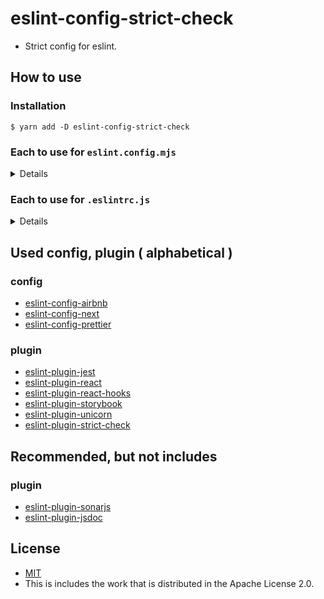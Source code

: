 # eslint-config-strict-check
- Strict config for eslint.

## How to use
### Installation

```shell
$ yarn add -D eslint-config-strict-check
```

### Each to use for `eslint.config.mjs`

<details>

#### Use for TypeScript

```javascript
// eslint.config.mjs
import eslintConfigStrictCheck from "eslint-config-strict-check"

export default [
    ...eslintConfigStrictCheck.config.typescript,
]
```

#### Use for TypeScript with Jest

```javascript
// eslint.config.mjs
import eslintConfigStrictCheck from "eslint-config-strict-check"

export default [
    ...eslintConfigStrictCheck.config.typescriptMax,
]
```

#### Use for React with TypeScript

```javascript
// eslint.config.mjs
import eslintConfigStrictCheck from "eslint-config-strict-check"

export default [
    ...eslintConfigStrictCheck.config.react,
]
```

#### Use for React with TypeScript, Jest, Storybook

```javascript
// eslint.config.mjs
import eslintConfigStrictCheck from "eslint-config-strict-check"

export default [
    ...eslintConfigStrictCheck.config.reactMax,
]
```

#### Use for Next.js with TypeScript

This is the same settings as react config currently.<br>
Because, have an error when extends eslint-config-next.

```javascript
// eslint.config.mjs
import eslintConfigStrictCheck from "eslint-config-strict-check"

export default [
    ...eslintConfigStrictCheck.config.next,
]
```

#### Use for Next.js with TypeScript, Jest, Storybook

This is the same settings as reactMax config currently.<br>
Because, have an error when extends eslint-config-next.

```javascript
// eslint.config.mjs
import eslintConfigStrictCheck from "eslint-config-strict-check"

export default [
    ...eslintConfigStrictCheck.config.nextMax,
]
```

</details>

### Each to use for `.eslintrc.js`

<details>

#### Use for TypeScript

```javascript
// .eslintrc.js
module.exports = {
    extends: ["strict-check/legacy"] // or ["strict-check/legacy-typescript"]
}
```

#### Use for TypeScript with Jest

```javascript
// .eslintrc.js
module.exports = {
    extends: ["strict-check/legacy-typescript-max"]
}
```

#### Use for React with TypeScript

```javascript
// .eslintrc.js
module.exports = {
    extends: ["strict-check/legacy-react"]
}
```

#### Use for React with TypeScript, Jest, Storybook

```javascript
// .eslintrc.js
module.exports = {
    extends: ["strict-check/legacy-react-max"]
}
```

#### Use for Next.js with TypeScript

```javascript
// .eslintrc.js
module.exports = {
    extends: ["strict-check/legacy-next"]
}
```

#### Use for Next.js with TypeScript, Jest, Storybook

```javascript
// .eslintrc.js
module.exports = {
    extends: ["strict-check/legacy-next-max"]
}
```

### Each to use for `eslint.config.js`

</details>

## Used config, plugin ( alphabetical )
### config
- [eslint-config-airbnb](https://www.npmjs.com/package/eslint-config-airbnb)
- [eslint-config-next](https://www.npmjs.com/package/eslint-config-next)
- [eslint-config-prettier](https://www.npmjs.com/package/eslint-config-prettier)

### plugin
- [eslint-plugin-jest](https://www.npmjs.com/package/eslint-plugin-jest)
- [eslint-plugin-react](https://www.npmjs.com/package/eslint-plugin-react)
- [eslint-plugin-react-hooks](https://www.npmjs.com/package/eslint-plugin-react-hooks)
- [eslint-plugin-storybook](https://www.npmjs.com/package/eslint-plugin-storybook)
- [eslint-plugin-unicorn](https://www.npmjs.com/package/eslint-plugin-unicorn)
- [eslint-plugin-strict-check](https://www.npmjs.com/package/eslint-plugin-strict-check)

## Recommended, but not includes
### plugin
- [eslint-plugin-sonarjs](https://www.npmjs.com/package/eslint-plugin-sonarjs)
- [eslint-plugin-jsdoc](https://www.npmjs.com/package/eslint-plugin-jsdoc)

## License
- [MIT](LICENSE)
- This is includes the work that is distributed in the Apache License 2.0.
